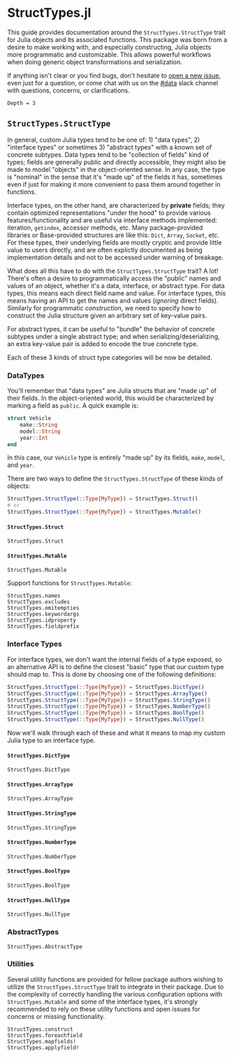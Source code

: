 # StructTypes.jl

This guide provides documentation around the `StructTypes.StructType` trait for Julia objects
and its associated functions. This package was born from a desire to make working with, and
especially constructing, Julia objects more programmatic and customizable. This allows powerful
workflows when doing generic object transformations and serialization.

If anything isn't clear or you find bugs, don't hesitate to [open a new issue](https://github.com/JuliaData/StructTypes.jl/issues/new), even just for a question, or come chat with us on the
[#data](https://julialang.slack.com/messages/data/) slack channel with questions, concerns, or clarifications.

```@contents
Depth = 3
```

## `StructTypes.StructType`

In general, custom Julia types tend to be one of: 1) "data types", 2) "interface types" or sometimes 3) "abstract types" with a known set of concrete subtypes. Data types tend to be "collection of fields" kind of types; fields are generally public and directly accessible, they might also be made to model "objects" in the object-oriented sense. In any case, the type is "nominal" in the sense that it's "made up" of the fields it has, sometimes even if just for making it more convenient to pass them around together in functions.

Interface types, on the other hand, are characterized by **private** fields; they contain optimized representations "under the hood" to provide various features/functionality and are useful via interface methods implemented: iteration, `getindex`, accessor methods, etc. Many package-provided libraries or Base-provided structures are like this: `Dict`, `Array`, `Socket`, etc. For these types, their underlying fields are mostly cryptic and provide little value to users directly, and are often explictly documented as being implementation details and not to be accessed under warning of breakage.

What does all this have to do with the `StructTypes.StructType` trait? A lot! There's often a desire to
programmatically access the "public" names and values of an object, whether it's a data, interface, or abstract type.
For data types, this means each direct field name and value. For interface types, this means having an API
to get the names and values (_ignoring_ direct fields). Similarly for programmatic _construction_, we need to specify how to construct the Julia structure given an arbitrary set of key-value pairs.

For abstract types, it can be useful to "bundle" the behavior of concrete subtypes under a single abstract type; and
when serializing/deserializing, an extra key-value pair is added to encode the true concrete type.

Each of these 3 kinds of struct type categories will be now be detailed.

### DataTypes

You'll remember that "data types" are Julia structs that are "made up" of their fields. In the object-oriented world,
this would be characterized by marking a field as `public`. A quick example is:

```julia
struct Vehicle
    make::String
    model::String
    year::Int
end
```

In this case, our `Vehicle` type is entirely "made up" by its fields, `make`, `model`, and `year`.

There are two ways to define the `StructTypes.StructType` of these kinds of objects:

```julia
StructTypes.StructType(::Type{MyType}) = StructTypes.Struct()
# or
StructTypes.StructType(::Type{MyType}) = StructTypes.Mutable()
```

#### `StructTypes.Struct`

```@docs
StructTypes.Struct
```

#### `StructTypes.Mutable`

```@docs
StructTypes.Mutable
```

Support functions for `StructTypes.Mutable`:

```@docs
StructTypes.names
StructTypes.excludes
StructTypes.omitempties
StructTypes.keywordargs
StructTypes.idproperty
StructTypes.fieldprefix
```

### Interface Types

For interface types, we don't want the internal fields of a type exposed, so an alternative API is to define the closest "basic" type that our custom type should map to. This is done by choosing one of the following definitions:
```julia
StructTypes.StructType(::Type{MyType}) = StructTypes.DictType()
StructTypes.StructType(::Type{MyType}) = StructTypes.ArrayType()
StructTypes.StructType(::Type{MyType}) = StructTypes.StringType()
StructTypes.StructType(::Type{MyType}) = StructTypes.NumberType()
StructTypes.StructType(::Type{MyType}) = StructTypes.BoolType()
StructTypes.StructType(::Type{MyType}) = StructTypes.NullType()
```

Now we'll walk through each of these and what it means to map my custom Julia type to an interface type.

#### `StructTypes.DictType`

```@docs
StructTypes.DictType
```

#### `StructTypes.ArrayType`

```@docs
StructTypes.ArrayType
```

#### `StructTypes.StringType`

```@docs
StructTypes.StringType
```

#### `StructTypes.NumberType`

```@docs
StructTypes.NumberType
```

#### `StructTypes.BoolType`

```@docs
StructTypes.BoolType
```

#### `StructTypes.NullType`

```@docs
StructTypes.NullType
```

### AbstractTypes

```@docs
StructTypes.AbstractType
```

### Utilities

Several utility functions are provided for fellow package authors wishing to utilize the `StructTypes.StructType` trait to integrate in their package. Due to the complexity of correctly handling the various configuration options with `StructTypes.Mutable` and some of the interface types, it's strongly recommended to rely on these utility functions and open issues for concerns or missing functionality.

```@docs
StructTypes.construct
StructTypes.foreachfield
StructTypes.mapfields!
StructTypes.applyfield!
```
